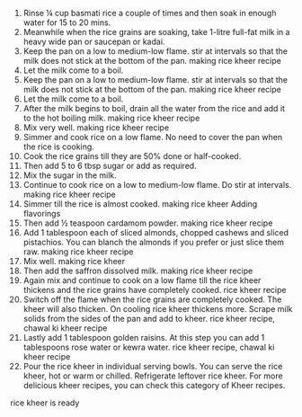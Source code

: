 1. Rinse ¼ cup basmati rice a couple of times and then soak in enough water for 15 to 20 mins.
2. Meanwhile when the rice grains are soaking, take 1-litre full-fat milk in a heavy wide pan or saucepan or kadai.
3. Keep the pan on a low to medium-low flame. stir at intervals so that the milk does not stick at the bottom of the pan.
making rice kheer recipe
4. Let the milk come to a boil.
3. Keep the pan on a low to medium-low flame. stir at intervals so that the milk does not stick at the bottom of the pan.
making rice kheer recipe
4. Let the milk come to a boil.
6. After the milk begins to boil, drain all the water from the rice and add it to the hot boiling milk.
making rice kheer recipe
7. Mix very well.
making rice kheer recipe
8. Simmer and cook rice on a low flame. No need to cover the pan when the rice is cooking.
9. Cook the rice grains till they are 50% done or half-cooked.
10. Then add 5 to 6 tbsp sugar or add as required.
11. Mix the sugar in the milk.
12. Continue to cook rice on a low to medium-low flame. Do stir at intervals.
making rice kheer recipe
13. Simmer till the rice is almost cooked.
making rice kheer
Adding flavorings
14. Then add ½ teaspoon cardamom powder.
making rice kheer recipe
15. Add 1 tablespoon each of sliced almonds, chopped cashews and sliced pistachios. You can blanch the almonds if you prefer or just slice them raw.
making rice kheer recipe
16. Mix well.
making rice kheer
17. Then add the saffron dissolved milk.
making rice kheer recipe
18. Again mix and continue to cook on a low flame till the rice kheer thickens and the rice grains have completely cooked.
rice kheer recipe
19. Switch off the flame when the rice grains are completely cooked. The kheer will also thicken. On cooling rice kheer thickens more. Scrape milk solids from the sides of the pan and add to kheer.
rice kheer recipe, chawal ki kheer recipe
20. Lastly add 1 tablespoon golden raisins. At this step you can add 1 tablespoons rose water or kewra water.
rice kheer recipe, chawal ki kheer recipe
21. Pour the rice kheer in individual serving bowls. You can serve the rice kheer, hot or warm or chilled. Refrigerate leftover rice kheer. For more delicious kheer recipes, you can check this category of Kheer recipes.

rice kheer is ready




